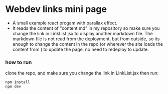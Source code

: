 # Webdev links mini page

- A small example react progam with parallax effect.
- It reads the content of "content.md" in my repository
  so make sure you change the link in LinkList.jsx to display another markdown file. The markdown file is
  not read from the deployment, but from outside, so its enough to change the content in the repo (or wherever
  the site loads the content from ) to update the page, no need to redeploy to update.

### how to run

clone the repo, and make sure you change the link in LinkList.jsx
then run:

```
npm install
npm dev
```
